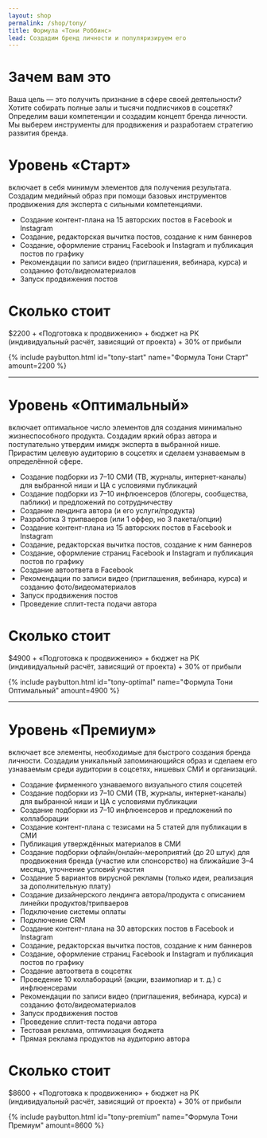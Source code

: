 ```yaml
---
layout: shop
permalink: /shop/tony/
title: Формула «Тони Роббинс»
lead: Создадим бренд личности и популяризируем его
---
```


# **Зачем вам это**

Ваша цель — это получить признание в сфере своей деятельности? Хотите собирать полные залы и тысячи подписчиков в соцсетях? Определим ваши компетенции и создадим концепт бренда личности. Мы выберем инструменты для продвижения и разработаем стратегию развития бренда.

# **Уровень «Старт»**

включает в себя минимум элементов для получения результата. Создадим медийный образ при помощи базовых инструментов продвижения для эксперта с сильными компетенциями.

- Создание контент-плана на 15 авторских постов в Facebook и Instagram
- Создание, редакторская вычитка постов, создание к ним баннеров
- Создание, оформление страниц Facebook и Instagram и публикация постов по графику
- Рекомендации по записи видео (приглашения, вебинара, курса) и созданию фото/видеоматериалов
- Запуск продвижения постов

# **Сколько стоит**

$2200 + «Подготовка к продвижению» + бюджет на РК (индивидуальный расчёт, зависящий от проекта) + 30% от прибыли

{% include paybutton.html id="tony-start" name="Формула Тони Старт" amount=2200 %}

---

# **Уровень «Оптимальный»**

включает оптимальное число элементов для создания минимально жизнеспособного продукта. Создадим яркий образ автора и поступательно утвердим имидж эксперта в выбранной нише. Прирастим целевую аудиторию в соцсетях и сделаем узнаваемым в определённой сфере.

- Создание подборки из 7–10 СМИ (ТВ, журналы, интернет-каналы) для выбранной ниши и ЦА с условиями публикаций
- Создание подборки из 7–10 инфлюенсеров (блогеры, сообщества, паблики) и предложений по сотрудничеству
- Создание лендинга автора (и его услуги/продукта)
- Разработка 3 трипваеров (или 1 оффер, но 3 пакета/опции)
- Создание контент-плана из 15 авторских постов в Facebook и Instagram
- Создание, редакторская вычитка постов, создание к ним баннеров
- Создание, оформление страниц Facebook и Instagram и публикация постов по графику
- Создание автоответа в Facebook
- Рекомендации по записи видео (приглашения, вебинара, курса) и созданию фото/видеоматериалов
- Запуск продвижения постов
- Проведение сплит-теста подачи автора

# **Сколько стоит**

$4900 + «Подготовка к продвижению» + бюджет на РК (индивидуальный расчёт, зависящий от проекта) + 30% от прибыли

{% include paybutton.html id="tony-optimal" name="Формула Тони Оптимальный" amount=4900 %}

---

# **Уровень «Премиум»**

включает все элементы, необходимые для быстрого создания бренда личности. Создадим уникальный запоминающийся образ и сделаем его узнаваемым среди аудитории в соцсетях, нишевых СМИ и организаций.

- Создание фирменного узнаваемого визуального стиля соцсетей
- Создание подборки из 7–10 СМИ (ТВ, журналы, интернет-каналы) для выбранной ниши и ЦА с условиями публикации
- Создание подборки из 7–10 инфлюенсеров и предложений по коллаборации
- Создание контент-плана с тезисами на 5 статей для публикации в СМИ
- Публикация утверждённых материалов в СМИ
- Создание подборки офлайн/онлайн-мероприятий (до 20 штук) для продвижения бренда (участие или спонсорство) на ближайшие 3–4 месяца, уточнение условий участия
- Создание 5 вариантов вирусной рекламы (только идеи, реализация за дополнительную плату)
- Создание дизайнерского лендинга автора/продукта с описанием линейки продуктов/трипваеров
- Подключение системы оплаты
- Подключение CRM
- Создание контент-плана на 30 авторских постов в Facebook и Instagram
- Создание, редакторская вычитка постов, создание к ним баннеров
- Создание, оформление страниц Facebook и Instagram и публикация постов по графику
- Создание автоответа в соцсетях
- Проведение 10 коллабораций (акции, взаимопиар и т. д.) с инфлюенсерами
- Рекомендации по записи видео (приглашения, вебинара, курса) и созданию фото/видеоматериалов
- Запуск продвижения постов
- Проведение сплит-теста подачи автора
- Тестовая реклама, оптимизация бюджета
- Прямая реклама продуктов на аудиторию автора

# **Сколько стоит**

$8600 + «Подготовка к продвижению» + бюджет на РК (индивидуальный расчёт, зависящий от проекта) + 30% от прибыли

{% include paybutton.html id="tony-premium" name="Формула Тони Премиум" amount=8600 %}
